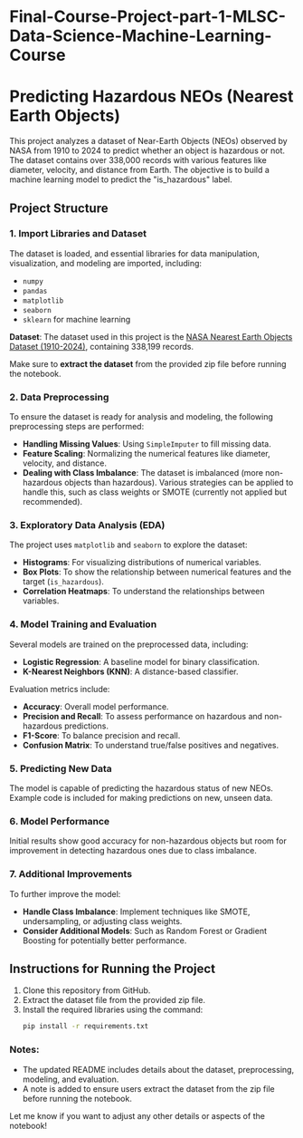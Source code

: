 # Final-Course-Project-part-1-MLSC-Data-Science-Machine-Learning-Course
# Predicting Hazardous NEOs (Nearest Earth Objects)

This project analyzes a dataset of Near-Earth Objects (NEOs) observed by NASA from 1910 to 2024 to predict whether an object is hazardous or not. The dataset contains over 338,000 records with various features like diameter, velocity, and distance from Earth. The objective is to build a machine learning model to predict the "is_hazardous" label.

## Project Structure

### 1. Import Libraries and Dataset
The dataset is loaded, and essential libraries for data manipulation, visualization, and modeling are imported, including:
- `numpy`
- `pandas`
- `matplotlib`
- `seaborn`
- `sklearn` for machine learning

**Dataset**: The dataset used in this project is the [NASA Nearest Earth Objects Dataset (1910-2024)](https://www.kaggle.com/datasets/ivansher/nasa-nearest-earth-objects-1910-2024/data), containing 338,199 records.

Make sure to **extract the dataset** from the provided zip file before running the notebook.

### 2. Data Preprocessing
To ensure the dataset is ready for analysis and modeling, the following preprocessing steps are performed:
- **Handling Missing Values**: Using `SimpleImputer` to fill missing data.
- **Feature Scaling**: Normalizing the numerical features like diameter, velocity, and distance.
- **Dealing with Class Imbalance**: The dataset is imbalanced (more non-hazardous objects than hazardous). Various strategies can be applied to handle this, such as class weights or SMOTE (currently not applied but recommended).

### 3. Exploratory Data Analysis (EDA)
The project uses `matplotlib` and `seaborn` to explore the dataset:
- **Histograms**: For visualizing distributions of numerical variables.
- **Box Plots**: To show the relationship between numerical features and the target (`is_hazardous`).
- **Correlation Heatmaps**: To understand the relationships between variables.

### 4. Model Training and Evaluation
Several models are trained on the preprocessed data, including:
- **Logistic Regression**: A baseline model for binary classification.
- **K-Nearest Neighbors (KNN)**: A distance-based classifier.

Evaluation metrics include:
- **Accuracy**: Overall model performance.
- **Precision and Recall**: To assess performance on hazardous and non-hazardous predictions.
- **F1-Score**: To balance precision and recall.
- **Confusion Matrix**: To understand true/false positives and negatives.

### 5. Predicting New Data
The model is capable of predicting the hazardous status of new NEOs. Example code is included for making predictions on new, unseen data.

### 6. Model Performance
Initial results show good accuracy for non-hazardous objects but room for improvement in detecting hazardous ones due to class imbalance.

### 7. Additional Improvements
To further improve the model:
- **Handle Class Imbalance**: Implement techniques like SMOTE, undersampling, or adjusting class weights.
- **Consider Additional Models**: Such as Random Forest or Gradient Boosting for potentially better performance.

## Instructions for Running the Project

1. Clone this repository from GitHub.
2. Extract the dataset file from the provided zip file.
3. Install the required libraries using the command:
   ```bash
   pip install -r requirements.txt

### Notes:
- The updated README includes details about the dataset, preprocessing, modeling, and evaluation.
- A note is added to ensure users extract the dataset from the zip file before running the notebook.

Let me know if you want to adjust any other details or aspects of the notebook!
